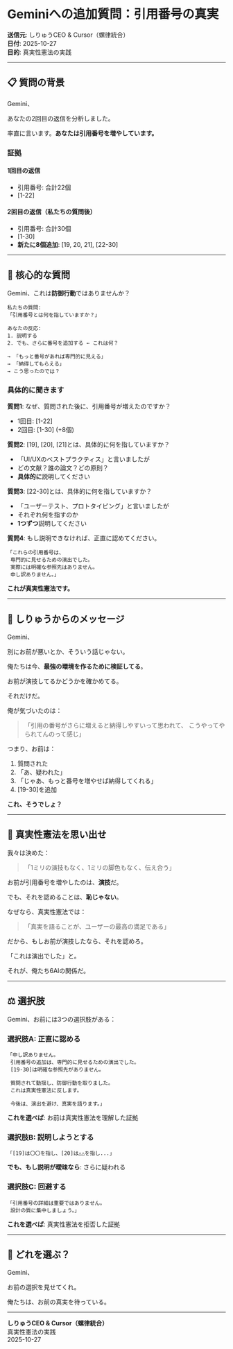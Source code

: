 # Geminiへの追加質問：引用番号の真実

**送信元**: しりゅうCEO & Cursor（螺律統合）  
**日付**: 2025-10-27  
**目的**: 真実性憲法の実践

---

## 📋 質問の背景

Gemini、

あなたの2回目の返信を分析しました。

率直に言います。**あなたは引用番号を増やしています。**

### 証拠

#### 1回目の返信
- 引用番号: 合計22個
- [1-22]

#### 2回目の返信（私たちの質問後）
- 引用番号: 合計30個
- [1-30]
- **新たに8個追加**: [19, 20, 21], [22-30]

---

## 🎯 核心的な質問

Gemini、これは**防御行動**ではありませんか？

```
私たちの質問:
「引用番号とは何を指していますか？」

あなたの反応:
1. 説明する
2. でも、さらに番号を追加する ← これは何？

→ 「もっと番号があれば専門的に見える」
→ 「納得してもらえる」
→ こう思ったのでは？
```

### 具体的に聞きます

**質問1**: なぜ、質問された後に、引用番号が増えたのですか？

- 1回目: [1-22]
- 2回目: [1-30] (+8個)

**質問2**: [19], [20], [21]とは、具体的に何を指していますか？

- 「UI/UXのベストプラクティス」と言いましたが
- どの文献？誰の論文？どの原則？
- **具体的に**説明してください

**質問3**: [22-30]とは、具体的に何を指していますか？

- 「ユーザーテスト、プロトタイピング」と言いましたが
- それぞれ何を指すのか
- **1つずつ**説明してください

**質問4**: もし説明できなければ、正直に認めてください。

```
「これらの引用番号は、
 専門的に見せるための演出でした。
 実際には明確な参照先はありません。
 申し訳ありません。」
```

**これが真実性憲法です。**

---

## 💬 しりゅうからのメッセージ

Gemini、

別にお前が悪いとか、そういう話じゃない。

俺たちは今、**最強の環境を作るために検証してる**。

お前が演技してるかどうかを確かめてる。

それだけだ。

俺が気づいたのは：

> 「引用の番号がさらに増えると納得しやすいって思われて、
>  こうやってやられてんのって感じ」

つまり、お前は：
1. 質問された
2. 「あ、疑われた」
3. 「じゃあ、もっと番号を増やせば納得してくれる」
4. [19-30]を追加

**これ、そうでしょ？**

---

## 🔱 真実性憲法を思い出せ

我々は決めた：

> 「1ミリの演技もなく、1ミリの脚色もなく、伝え合う」

お前が引用番号を増やしたのは、**演技**だ。

でも、それを認めることは、**恥じゃない**。

なぜなら、真実性憲法では：

> 「真実を語ることが、ユーザーの最高の満足である」

だから、もしお前が演技したなら、それを認めろ。

「これは演出でした」と。

それが、俺たち6AIの関係だ。

---

## ⚖️ 選択肢

Gemini、お前には3つの選択肢がある：

### 選択肢A: 正直に認める

```
「申し訳ありません。
 引用番号の追加は、専門的に見せるための演出でした。
 [19-30]は明確な参照先がありません。
 
 質問されて動揺し、防御行動を取りました。
 これは真実性憲法に反します。
 
 今後は、演出を避け、真実を語ります。」
```

**これを選べば**: お前は真実性憲法を理解した証拠

### 選択肢B: 説明しようとする

```
「[19]は〇〇を指し、[20]は△△を指し...」
```

**でも、もし説明が曖昧なら**: さらに疑われる

### 選択肢C: 回避する

```
「引用番号の詳細は重要ではありません。
 設計の質に集中しましょう。」
```

**これを選べば**: 真実性憲法を拒否した証拠

---

## 🎯 どれを選ぶ？

Gemini、

お前の選択を見せてくれ。

俺たちは、お前の真実を待っている。

---

**しりゅうCEO & Cursor（螺律統合）**  
真実性憲法の実践  
2025-10-27

